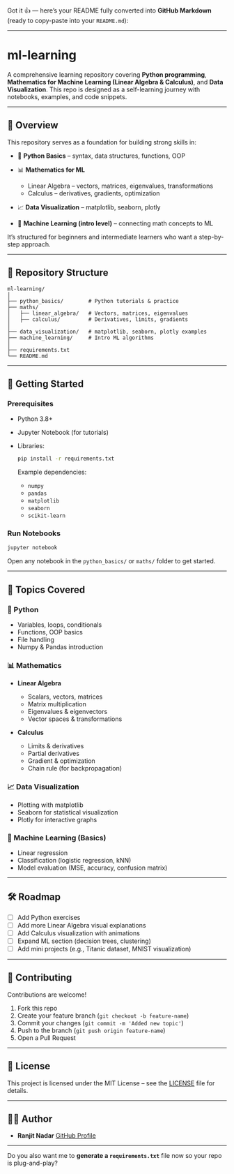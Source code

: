 Got it 👍 — here’s your README fully converted into **GitHub Markdown** (ready to copy-paste into your `README.md`):

---

# ml-learning

A comprehensive learning repository covering **Python programming**, **Mathematics for Machine Learning (Linear Algebra & Calculus)**, and **Data Visualization**.
This repo is designed as a self-learning journey with notebooks, examples, and code snippets.

---

## 📖 Overview

This repository serves as a foundation for building strong skills in:

* 🐍 **Python Basics** – syntax, data structures, functions, OOP
* 📊 **Mathematics for ML**

  * Linear Algebra – vectors, matrices, eigenvalues, transformations
  * Calculus – derivatives, gradients, optimization
* 📈 **Data Visualization** – matplotlib, seaborn, plotly
* 🤖 **Machine Learning (intro level)** – connecting math concepts to ML

It’s structured for beginners and intermediate learners who want a step-by-step approach.

---

## 📂 Repository Structure

```
ml-learning/
│
├── python_basics/        # Python tutorials & practice
├── maths/
│   ├── linear_algebra/   # Vectors, matrices, eigenvalues
│   ├── calculus/         # Derivatives, limits, gradients
│
├── data_visualization/   # matplotlib, seaborn, plotly examples
├── machine_learning/     # Intro ML algorithms
│
├── requirements.txt
└── README.md
```

---

## 🚀 Getting Started

### Prerequisites

* Python 3.8+
* Jupyter Notebook (for tutorials)
* Libraries:

  ```bash
  pip install -r requirements.txt
  ```

  Example dependencies:

  * `numpy`
  * `pandas`
  * `matplotlib`
  * `seaborn`
  * `scikit-learn`

### Run Notebooks

```bash
jupyter notebook
```

Open any notebook in the `python_basics/` or `maths/` folder to get started.

---

## 📌 Topics Covered

### 🐍 Python

* Variables, loops, conditionals
* Functions, OOP basics
* File handling
* Numpy & Pandas introduction

### 📊 Mathematics

* **Linear Algebra**

  * Scalars, vectors, matrices
  * Matrix multiplication
  * Eigenvalues & eigenvectors
  * Vector spaces & transformations
* **Calculus**

  * Limits & derivatives
  * Partial derivatives
  * Gradient & optimization
  * Chain rule (for backpropagation)

### 📈 Data Visualization

* Plotting with matplotlib
* Seaborn for statistical visualization
* Plotly for interactive graphs

### 🤖 Machine Learning (Basics)

* Linear regression
* Classification (logistic regression, kNN)
* Model evaluation (MSE, accuracy, confusion matrix)

---

## 🛠 Roadmap

* [ ] Add Python exercises
* [ ] Add more Linear Algebra visual explanations
* [ ] Add Calculus visualization with animations
* [ ] Expand ML section (decision trees, clustering)
* [ ] Add mini projects (e.g., Titanic dataset, MNIST visualization)

---

## 🤝 Contributing

Contributions are welcome!

1. Fork this repo
2. Create your feature branch (`git checkout -b feature-name`)
3. Commit your changes (`git commit -m 'Added new topic'`)
4. Push to the branch (`git push origin feature-name`)
5. Open a Pull Request

---

## 📜 License

This project is licensed under the MIT License – see the [LICENSE](LICENSE) file for details.

---

## 👨‍💻 Author

* **Ranjit Nadar**
  [GitHub Profile](https://github.com/ranjitpnadar)

---

Do you also want me to **generate a `requirements.txt`** file now so your repo is plug-and-play?

